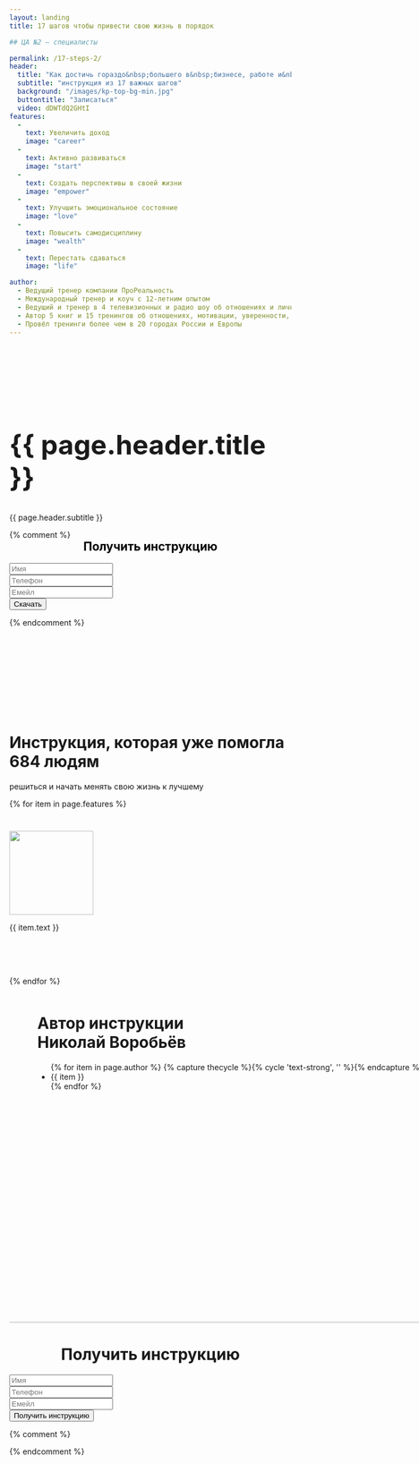 ```yaml
---
layout: landing
title: 17 шагов чтобы привести свою жизнь в порядок

## ЦА №2 — специалисты

permalink: /17-steps-2/
header: 
  title: "Как достичь гораздо&nbsp;большего в&nbsp;бизнесе, работе и&nbsp;жизни"
  subtitle: "инструкция из 17 важных шагов"
  background: "/images/kp-top-bg-min.jpg"
  buttontitle: "Записаться"
  video: dDWTdQ2GHtI
features: 
  -
    text: Увеличить доход
    image: "career"
  -
    text: Активно развиваться
    image: "start"
  -
    text: Создать перспективы в своей жизни
    image: "empower"
  -
    text: Улучшить эмоциональное состояние
    image: "love"
  -
    text: Повысить самодисциплину
    image: "wealth"
  -
    text: Перестать сдаваться
    image: "life"

author:
  - Ведущий тренер компании ПроРеальность
  - Международный тренер и коуч с 12-летним опытом
  - Ведущий и тренер в 4 телевизионных и радио шоу об отношениях и личной эффективности
  - Автор 5 книг и 15 тренингов об отношениях, мотивации, уверенности, бизнесе, продажах и личной эффективности
  - Провёл тренинги более чем в 20 городах России и Европы
---
```


<style type="text/css">
  header { display: none; }
</style>

<div class="section bg-primary text-center" style="background-image: url({{ page.header.background }}); background-size: cover; background-position: center; padding: 150px 0;">
  <div class="container">
    <div class="row">
      <div class="col-md-12">
        <h1 style="margin-top: 0; font-size: 48px;">{{ page.header.title }}</h1>
        <p class="lead">
          {{ page.header.subtitle }}
        </p>
      </div>
      {% comment %}
      <div class="col-md-4 col-md-offset-1">
        <div class="well">
          <h2 align="center" style="color: black; margin-top: 0; text-shadow: none;">
            Получить инструкцию
          </h2>
          <form action="http://prorealnost.prorealnost.com/shot/59" method="POST">
            <div class="form-group">
              <input type="text" name="name" class="form-control" placeholder="Имя" required="required"/>
            </div>
            <div class="form-group">
              <input type="text" name="phone" rules="phone" class="form-control" placeholder="Телефон" required="required"/>
            </div>
            <div class="form-group">
              <input type="email" name="email" class="form-control" placeholder="Емейл" required="required"/>
            </div>
            <button type="submit" class="btn btn-primary btn-block">Скачать</button>
          </form>
        </div>
      </div>
      {% endcomment %}
    </div>
  </div>
</div>

<div class="section">
  <div class="container">
    <h1 class="text-center">Инструкция, которая уже помогла 684 людям</h1>
    <p class="lead text-muted text-center">решиться и начать менять свою жизнь к лучшему</p>
    <div class="row">
      {% for item in page.features %}
        <div class="col-md-4 text-center" style="height: 260px; margin-top: 40px">
          <img src="/images/17-steps/{{ item.image }}.png" width="150" height="150"/>
          <br/>
          <p class="lead">{{ item.text }}</p>
        </div>
      {% endfor %}
    </div>
  </div>
</div>

<div class="section">
  <div style="
    min-width: 1000px;
    min-height: 600px;
    background-image: url(http://prorealnost.com/data/media/prorealnost/me.jpg);
    background-repeat: no-repeat;
    background-position: left bottom;
    border-bottom: solid #e0e0e0 3px;
  ">
    <div class="container">
      <div class="row">
        <div class="col-xs-offset-5 col-xs-7 bg-clouds" style="padding: 50px;">
          <h1 style="margin-top: 0;">Автор инструкции<br/>Николай Воробьёв</h1>
          <ul class="fa-ul">
            {% for item in page.author %}
              {% capture thecycle %}{% cycle 'text-strong', '' %}{% endcapture %}
              <li class="{{ thecycle }}">
                <i class="fa-li fa fa-check text-danger"></i>
                {{ item }}
              </li>
            {% endfor %}
          </ul>
        </div>
      </div>
    </div>
  </div>
</div>

<div class="section">
  <div class="container">
    <h1 align="center">
      Получить инструкцию
    </h1>
    <div class="row">
      <div class="col-md-6 col-md-offset-3">
        <div class="well">
          <form action="http://prorealnost.prorealnost.com/shot/78" method="POST">
            <div class="form-group">
              <input type="text" name="name" class="form-control input-lg" placeholder="Имя" required="required"/>
            </div>
            <div class="form-group">
              <input type="text" name="phone" rules="phone" class="form-control input-lg" placeholder="Телефон" required="required"/>
            </div>
            <div class="form-group">
              <input type="email" name="email" class="form-control input-lg" placeholder="Емейл" required="required"/>
            </div>
            <button type="submit" class="btn btn-primary btn-lg btn-block">Получить инструкцию</button>
          </form>
        </div>
      </div>
    </div>
  </div>
</div>

{% comment %}
<div class="section">
  <div class="container">
    <div style="width: 500px; margin: 0 auto;">
      <script>window.gcEmbedId=1953;</script>
      <script src='http://nv.prorealnost.com/public/js/embed.js'></script>
    </div>
  </div>
</div>
{% endcomment %}
